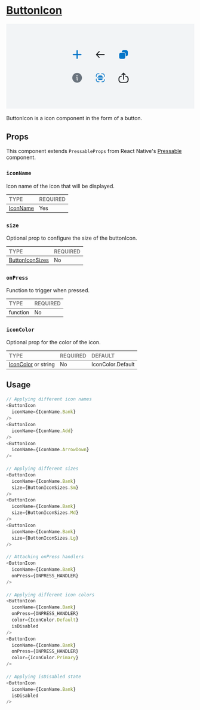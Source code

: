 # [ButtonIcon](https://metamask-consensys.notion.site/Button-Icon-52fa285ebd8b4d56a22b6eabd08a8cf0)

![ButtonIcon](./ButtonIcon.png)

ButtonIcon is a icon component in the form of a button.

## Props

This component extends `PressableProps` from React Native's [Pressable](https://reactnative.dev/docs/pressable) component.

### `iconName`

Icon name of the icon that will be displayed.

| <span style="color:gray;font-size:14px">TYPE</span> | <span style="color:gray;font-size:14px">REQUIRED</span> |
| :-------------------------------------------------- | :------------------------------------------------------ |
| [IconName](../Icons/Icon.types.ts)                  | Yes                                                     |

### `size`

Optional prop to configure the size of the buttonIcon.

| <span style="color:gray;font-size:14px">TYPE</span> | <span style="color:gray;font-size:14px">REQUIRED</span> |
| :-------------------------------------------------- | :------------------------------------------------------ |
| [ButtonIconSizes](./ButtonIcon.types.ts)            | No                                                      |

### `onPress`

Function to trigger when pressed.

| <span style="color:gray;font-size:14px">TYPE</span> | <span style="color:gray;font-size:14px">REQUIRED</span> |
| :-------------------------------------------------- | :------------------------------------------------------ |
| function                                            | No                                                      |

### `iconColor`

Optional prop for the color of the icon.

| <span style="color:gray;font-size:14px">TYPE</span>   | <span style="color:gray;font-size:14px">REQUIRED</span> | <span style="color:gray;font-size:14px">DEFAULT</span> |
| :---------------------------------------------------- | :------------------------------------------------------ | :----------------------------------------------------- |
| [IconColor](../../Icons/Icon/Icon.types.ts) or string | No                                                      | IconColor.Default                                      |

## Usage

```javascript
// Applying different icon names
<ButtonIcon
  iconName={IconName.Bank}
/>
<ButtonIcon
  iconName={IconName.Add}
/>
<ButtonIcon
  iconName={IconName.ArrowDown}
/>

// Applying different sizes
<ButtonIcon
  iconName={IconName.Bank}
  size={ButtonIconSizes.Sm}
/>
<ButtonIcon
  iconName={IconName.Bank}
  size={ButtonIconSizes.Md}
/>
<ButtonIcon
  iconName={IconName.Bank}
  size={ButtonIconSizes.Lg}
/>

// Attaching onPress handlers
<ButtonIcon
  iconName={IconName.Bank}
  onPress={ONPRESS_HANDLER}
/>

// Applying different icon colors
<ButtonIcon
  iconName={IconName.Bank}
  onPress={ONPRESS_HANDLER}
  color={IconColor.Default}
  isDisabled
/>
<ButtonIcon
  iconName={IconName.Bank}
  onPress={ONPRESS_HANDLER}
  color={IconColor.Primary}
/>

// Applying isDisabled state
<ButtonIcon
  iconName={IconName.Bank}
  isDisabled
/>
```
